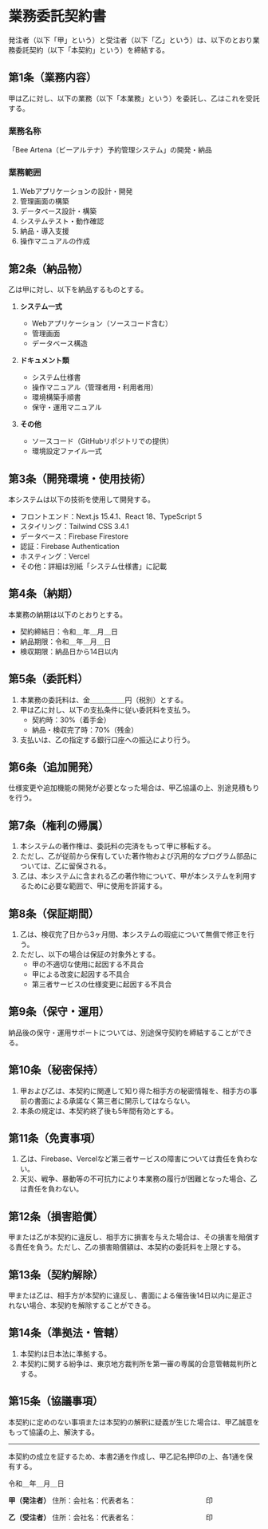 # 業務委託契約書

発注者（以下「甲」という）と受注者（以下「乙」という）は、以下のとおり業務委託契約（以下「本契約」という）を締結する。

## 第1条（業務内容）

甲は乙に対し、以下の業務（以下「本業務」という）を委託し、乙はこれを受託する。

### 業務名称

「Bee Artena（ビーアルテナ）予約管理システム」の開発・納品

### 業務範囲

1. Webアプリケーションの設計・開発
2. 管理画面の構築
3. データベース設計・構築
4. システムテスト・動作確認
5. 納品・導入支援
6. 操作マニュアルの作成

## 第2条（納品物）

乙は甲に対し、以下を納品するものとする。

1. **システム一式**
   - Webアプリケーション（ソースコード含む）
   - 管理画面
   - データベース構造

2. **ドキュメント類**
   - システム仕様書
   - 操作マニュアル（管理者用・利用者用）
   - 環境構築手順書
   - 保守・運用マニュアル

3. **その他**
   - ソースコード（GitHubリポジトリでの提供）
   - 環境設定ファイル一式

## 第3条（開発環境・使用技術）

本システムは以下の技術を使用して開発する。

- フロントエンド：Next.js 15.4.1、React 18、TypeScript 5
- スタイリング：Tailwind CSS 3.4.1
- データベース：Firebase Firestore
- 認証：Firebase Authentication
- ホスティング：Vercel
- その他：詳細は別紙「システム仕様書」に記載

## 第4条（納期）

本業務の納期は以下のとおりとする。

- 契約締結日：令和＿年＿月＿日
- 納品期限：令和＿年＿月＿日
- 検収期限：納品日から14日以内

## 第5条（委託料）

1. 本業務の委託料は、金＿＿＿＿＿円（税別）とする。
2. 甲は乙に対し、以下の支払条件に従い委託料を支払う。
   - 契約時：30%（着手金）
   - 納品・検収完了時：70%（残金）
3. 支払いは、乙の指定する銀行口座への振込により行う。

## 第6条（追加開発）

仕様変更や追加機能の開発が必要となった場合は、甲乙協議の上、別途見積もりを行う。

## 第7条（権利の帰属）

1. 本システムの著作権は、委託料の完済をもって甲に移転する。
2. ただし、乙が従前から保有していた著作物および汎用的なプログラム部品については、乙に留保される。
3. 乙は、本システムに含まれる乙の著作物について、甲が本システムを利用するために必要な範囲で、甲に使用を許諾する。

## 第8条（保証期間）

1. 乙は、検収完了日から3ヶ月間、本システムの瑕疵について無償で修正を行う。
2. ただし、以下の場合は保証の対象外とする。
   - 甲の不適切な使用に起因する不具合
   - 甲による改変に起因する不具合
   - 第三者サービスの仕様変更に起因する不具合

## 第9条（保守・運用）

納品後の保守・運用サポートについては、別途保守契約を締結することができる。

## 第10条（秘密保持）

1. 甲および乙は、本契約に関連して知り得た相手方の秘密情報を、相手方の事前の書面による承諾なく第三者に開示してはならない。
2. 本条の規定は、本契約終了後も5年間有効とする。

## 第11条（免責事項）

1. 乙は、Firebase、Vercelなど第三者サービスの障害については責任を負わない。
2. 天災、戦争、暴動等の不可抗力により本業務の履行が困難となった場合、乙は責任を負わない。

## 第12条（損害賠償）

甲または乙が本契約に違反し、相手方に損害を与えた場合は、その損害を賠償する責任を負う。ただし、乙の損害賠償額は、本契約の委託料を上限とする。

## 第13条（契約解除）

甲または乙は、相手方が本契約に違反し、書面による催告後14日以内に是正されない場合、本契約を解除することができる。

## 第14条（準拠法・管轄）

1. 本契約は日本法に準拠する。
2. 本契約に関する紛争は、東京地方裁判所を第一審の専属的合意管轄裁判所とする。

## 第15条（協議事項）

本契約に定めのない事項または本契約の解釈に疑義が生じた場合は、甲乙誠意をもって協議の上、解決する。

---

本契約の成立を証するため、本書2通を作成し、甲乙記名押印の上、各1通を保有する。

令和＿年＿月＿日

**甲（発注者）** 住所：会社名：代表者名：　　　　　　　　　　印

**乙（受注者）** 住所：会社名：代表者名：　　　　　　　　　　印
